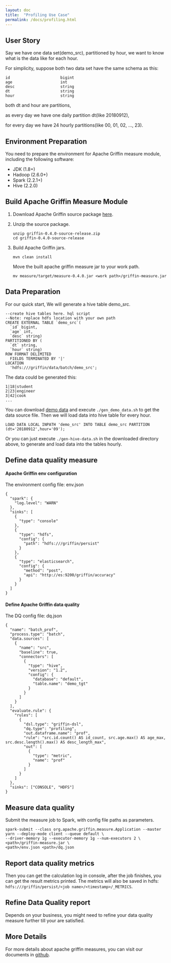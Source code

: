 ```yaml
---
layout: doc
title:  "Profiling Use Case" 
permalink: /docs/profiling.html
---
```

## User Story
Say we have one data set(demo_src), partitioned by hour, we want to know what is the data like for each hour.

For simplicity, suppose both two data set have the same schema as this:
```
id                      bigint                                      
age                     int                                         
desc                    string                                      
dt                      string                                      
hour                    string 
```
both dt and hour are partitions, 

as every day we have one daily partition dt(like 20180912), 

for every day we have 24 hourly partitions(like 00, 01, 02, ..., 23).

## Environment Preparation
You need to prepare the environment for Apache Griffin measure module, including the following software:
- JDK (1.8+)
- Hadoop (2.6.0+)
- Spark (2.2.1+)
- Hive (2.2.0)

## Build Apache Griffin Measure Module
1.  Download Apache Griffin source package [here](https://www.apache.org/dist/griffin/0.4.0/).
2.  Unzip the source package.
    ```
    unzip griffin-0.4.0-source-release.zip
    cd griffin-0.4.0-source-release
    ```
3.  Build Apache Griffin jars.
    ```
    mvn clean install
    ```
    
    Move the built apache griffin measure jar to your work path.
    
    ```
    mv measure/target/measure-0.4.0.jar <work path>/griffin-measure.jar
    ```

## Data Preparation

For our quick start, We will generate a hive table demo_src.
```
--create hive tables here. hql script
--Note: replace hdfs location with your own path
CREATE EXTERNAL TABLE `demo_src`(
  `id` bigint,
  `age` int,
  `desc` string) 
PARTITIONED BY (
  `dt` string,
  `hour` string)
ROW FORMAT DELIMITED
  FIELDS TERMINATED BY '|'
LOCATION
  'hdfs:///griffin/data/batch/demo_src';
```
The data could be generated this:
```
1|18|student
2|23|engineer
3|42|cook
...
```
You can download [demo data](/data/batch) and execute `./gen_demo_data.sh` to get the data source file.
Then we will load data into hive table for every hour.
```
LOAD DATA LOCAL INPATH 'demo_src' INTO TABLE demo_src PARTITION (dt='20180912',hour='09');
```
Or you can just execute `./gen-hive-data.sh` in the downloaded directory above, to generate and load data into the tables hourly.

## Define data quality measure

#### Apache Griffin env configuration 
The environment config file: env.json
```
{
  "spark": {
    "log.level": "WARN"
  },
  "sinks": [
    {
      "type": "console"
    },
    {
      "type": "hdfs",
      "config": {
        "path": "hdfs:///griffin/persist"
      }
    },
    {
      "type": "elasticsearch",
      "config": {
        "method": "post",
        "api": "http://es:9200/griffin/accuracy"
      }
    }
  ]
}
```

#### Define Apache Griffin data quality 
The DQ config file: dq.json

```
{
  "name": "batch_prof",
  "process.type": "batch",
  "data.sources": [
    {
      "name": "src",
      "baseline": true,
      "connectors": [
        {
          "type": "hive",
          "version": "1.2",
          "config": {
            "database": "default",
            "table.name": "demo_tgt"
          }
        }
      ]
    }
  ],
  "evaluate.rule": {
    "rules": [
      {
        "dsl.type": "griffin-dsl",
        "dq.type": "profiling",
        "out.dataframe.name": "prof",
        "rule": "src.id.count() AS id_count, src.age.max() AS age_max, src.desc.length().max() AS desc_length_max",
        "out": [
          {
            "type": "metric",
            "name": "prof"
          }
        ]
      }
    ]
  },
  "sinks": ["CONSOLE", "HDFS"]
}
```

## Measure data quality
Submit the measure job to Spark, with config file paths as parameters.

```
spark-submit --class org.apache.griffin.measure.Application --master yarn --deploy-mode client --queue default \
--driver-memory 1g --executor-memory 1g --num-executors 2 \
<path>/griffin-measure.jar \
<path>/env.json <path>/dq.json
```

## Report data quality metrics
Then you can get the calculation log in console, after the job finishes, you can get the result metrics printed. The metrics will also be saved in hdfs: `hdfs:///griffin/persist/<job name>/<timestamp>/_METRICS`.

## Refine Data Quality report
Depends on your business, you might need to refine your data quality measure further till your are satisfied.

## More Details
For more details about apache griffin measures, you can visit our documents in [github](https://github.com/apache/griffin/tree/master/griffin-doc).
